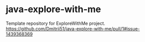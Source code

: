 # java-explore-with-me
Template repository for ExploreWithMe project.
https://github.com/Dmitrii51/java-explore-with-me/pull/1#issue-1439368369
